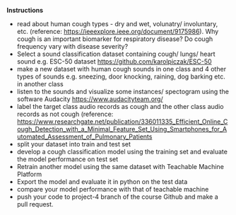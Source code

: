 <b>Instructions</b></br>

* read about human cough types - dry and wet, volunatry/ involuntary, etc. (reference: https://ieeexplore.ieee.org/document/9175986). Why cough is an important biomarker for respiratory disease? Do cough frequency vary with disease severity?
* Select a sound classification dataset containing cough/ lungs/ heart sound e.g. ESC-50 dataset https://github.com/karolpiczak/ESC-50 </br>
* make a new dataset with human cough sounds in one class and 4 other types of sounds e.g. sneezing, door knocking, raining, dog barking etc. in another class </br>
* listen to the sounds and visualize some instances/ spectogram using the software Audacity https://www.audacityteam.org/ </br>
* label the target class audio records as cough and the other class audio records as not cough (reference: https://www.researchgate.net/publication/336011335_Efficient_Online_Cough_Detection_with_a_Minimal_Feature_Set_Using_Smartphones_for_Automated_Assessment_of_Pulmonary_Patients </br>
* split your dataset into train and test set </br>
* develop a cough classification model using the training set and evaluate the model performance on test set</br>
* Retrain another model using the same dataset with Teachable Machine Platform<br/>
* Export the model and evaluate it in python on the test data</br>
* compare your model performance with that of teachable machine<br/>
* push your code to project-4 branch of the course Github and make a pull request.

